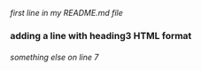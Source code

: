 *first line in my README.md file*


### adding a line with heading3 HTML format

###### something else on line 7
